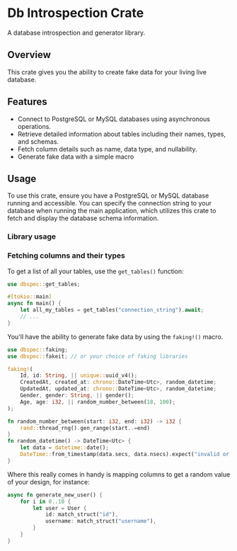 # Db Introspection Crate

A database introspection and generator library.

## Overview

This crate gives you the ability to create fake data for your living live database. 

## Features

- Connect to PostgreSQL or MySQL databases using asynchronous operations.
- Retrieve detailed information about tables including their names, types, and schemas.
- Fetch column details such as name, data type, and nullability.
- Generate fake data with a simple macro

## Usage

To use this crate, ensure you have a PostgreSQL or MySQL database running and accessible. You can specify the connection string to your database when running the main application, which utilizes this crate to fetch and display the database schema information.

### Library usage

### Fetching columns and their types

To get a list of all your tables, use the `get_tables()` function:

```rust
use dbspec::get_tables;

#[tokio::main]
async fn main() {
    let all_my_tables = get_tables("connection_string").await;
    // ...
}
```

You'll have the ability to generate fake data by using the `faking!()` macro.

```rust
use dbspec::faking;
use dbspec::fakeit; // or your choice of faking libraries

faking!(
    Id, id: String, || unique::uuid_v4();
    CreatedAt, created_at: chrono::DateTime<Utc>, random_datetime;
    UpdatedAt, updated_at: chrono::DateTime<Utc>, random_datetime;
    Gender, gender: String, || gender();
    Age, age: i32, || random_number_between(18, 100);
);

fn random_number_between(start: i32, end: i32) -> i32 {
    rand::thread_rng().gen_range(start..=end)
}
fn random_datetime() -> DateTime<Utc> {
    let data = datetime::date();
    DateTime::from_timestamp(data.secs, data.nsecs).expect("invalid or out-of-range datetime")
}
```

Where this really comes in handy is mapping columns to get a random value of your design, for instance:

```rust
async fn generate_new_user() {
    for i in 0..10 {
        let user = User {
            id: match_struct("id"),
            username: match_struct("username"),
        }
    }
}
```


